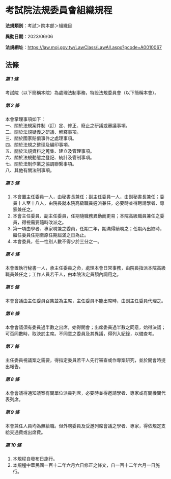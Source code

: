 # 考試院法規委員會組織規程

**法規類別**：考試＞院本部＞組織目  

**異動日期**：2023/06/06  

**法規網址**：https://law.moj.gov.tw/LawClass/LawAll.aspx?pcode=A0010067





## 法條
##### 第 1 條
考試院（以下簡稱本院）為處理法制事務，特設法規委員會（以下簡稱本會）。

##### 第 2 條
本會掌理事項如下：  
一、關於法規案件制（訂）定、修正、廢止之研議或審議事項。  
二、關於法規疑義之研議、解釋事項。  
三、關於國家賠償事件之處理事項。  
四、關於法規之整理及編印事項。  
五、關於法規資料之蒐集、建立及管理事項。  
六、關於法規動態之登記、統計及管制事項。  
七、關於法制作業之協調聯繫事項。  
八、其他有關法制事項。

##### 第 3 條
1. 本會置主任委員一人，由秘書長兼任；副主任委員一人，由副秘書長兼任；委員十人至十八人，由院長就本院高級職員遴派兼任，必要時並得聘請學者、專家兼任之。
1. 本會主任委員、副主任委員，任期隨職務異動而更易；本院高級職員兼任之委員，得視需要隨時改派之。
1. 第一項由學者、專家聘兼之委員，任期二年，期滿得續聘之；任期內出缺時，繼任委員任期至原任期屆滿之日為止。
1. 本會委員，任一性別人數不得少於三分之一。

##### 第 4 條
本會置執行秘書一人，承主任委員之命，處理本會日常事務，由院長指派本院高級職員兼任之；工作人員若干人，由本院法定員額內調用之。

##### 第 5 條
本會會議由主任委員召集並為主席，主任委員不能出席時，由副主任委員代理之。

##### 第 6 條
本會會議須有委員過半數之出席，始得開會；出席委員過半數之同意，始得決議；可否同數時，取決於主席。不同意之委員及其異議，得列入紀錄，以備查考。

##### 第 7 條
主任委員視議案之需要，得指定委員若干人先行審查或作專案研究，並於開會時提出報告。

##### 第 8 條
本會會議得通知議案有關單位派員列席，必要時並得邀請學者、專家或有關機關代表列席。

##### 第 9 條
本會兼任人員均為無給職。但外聘委員及受邀列席會議之學者、專家，得依規定支給交通費或出席費。

##### 第 10 條
1. 本規程自發布日施行。
1. 本規程中華民國一百十二年六月六日修正之條文，自一百十二年六月一日施行。


